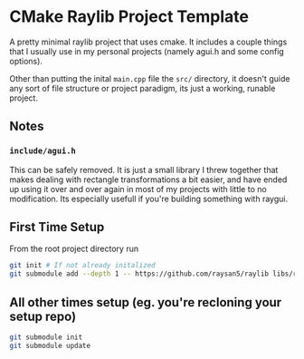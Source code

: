 # CMake Raylib Project Template

A pretty minimal raylib project that uses cmake. It includes a couple things that
I usually use in my personal projects (namely agui.h and some config options).

Other than putting the inital `main.cpp` file the `src/` directory, it doesn't guide any sort of
file structure or project paradigm, its just a working, runable project.

## Notes

###  `include/agui.h`

This can be safely removed. It is just a small library I threw together that makes dealing with
rectangle transformations a bit easier, and have ended up using it over and over again in most of my
projects with little to no modification. Its especially usefull if you're building something with raygui.

## First Time Setup

From the root project directory run

```bash
git init # If not already initalized
git submodule add --depth 1 -- https://github.com/raysan5/raylib libs/raylib
```

## All other times setup (eg. you're recloning your setup repo)

```bash
git submodule init
git submodule update
```